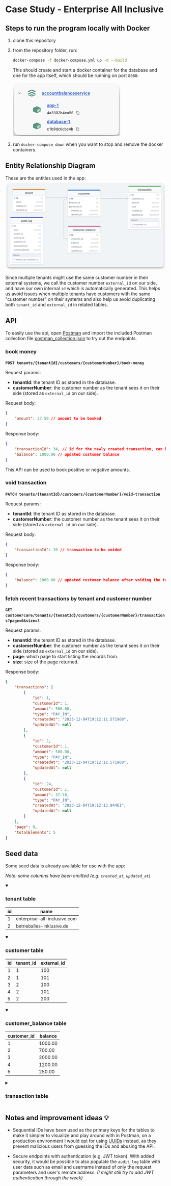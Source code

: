 # Case Study - Enterprise All Inclusive

## Steps to run the program locally with Docker
1. clone this repository
2. from the repository folder, run:
    ```bash
    docker-compose -f docker-compose.yml up -d --build
    ```
    This should create and start a docker container for the database and one for the app itself, which should be running on port `8080`:

    ![Docker Containers Running](img/containers.png)
3. run `docker-compose down` when you want to stop and remove the docker containers.


## Entity Relationship Diagram
These are the entities used in the app:
![Entity Relationship Diagram](img/er-diagram.png)

Since multiple tenants might use the same customer number in their external systems, we call the customer number `external_id` on our side, and have our own internal `id` which is automatically generated. This helps us avoid issues when multiple tenants have customers with the same "customer number" on their systems and also help us avoid duplicating both `tenant_id` and `external_id` in related tables.


## API
To easily use the api, open [Postman](https://www.postman.com/downloads/) and import the included Postman collection file [postman_collection.json](postman_collection.json) to try out the endpoints.


### book money
**`POST tenants/{tenantId}/customers/{customerNumber}/book-money`**

Request params:
 - **tenantId**: the tenant ID as stored in the database.
 - **customerNumber**: the customer number as the tenant sees it on their side (stored as `external_id` on our side).

Request body:
```json
{
    "amount": 37.50 // amount to be booked
}
```

Response body:
```json
{
    "transactionId": 34, // id for the newly created transaction, can be used to void the transaction
    "balance": 1000.00 // updated customer balance
}
```
This API can be used to book positive or negative amounts.


### void transaction
**`PATCH tenants/{tenantId}/customers/{customerNumber}/void-transaction`**

Request params:
 - **tenantId**: the tenant ID as stored in the database.
 - **customerNumber**: the customer number as the tenant sees it on their side (stored as `external_id` on our side).

Request body:
```json
{
    "transactionId": 20 // transaction to be voided
}
```

Response body:
```json
{
    "balance": 1000.00 // updated customer balance after voiding the transaction
}
```


### fetch recent transactions by tenant and customer number
**`GET customercare/tenants/{tenantId}/customers/{customerNumber}/transactions?page=0&size=3`**

Request params:
 - **tenantId**: the tenant ID as stored in the database.
 - **customerNumber**: the customer number as the tenant sees it on their side (stored as `external_id` on our side).
 - **page**: which page to start listing the records from.
 - **size**: size of the page returned.

Response body:
```json
{
    "transactions": [
        {
            "id": 1,
            "customerId": 1,
            "amount": 500.00,
            "type": "PAY_IN",
            "createdAt": "2023-12-04T19:12:11.571908",
            "updatedAt": null
        },
        {
            "id": 2,
            "customerId": 1,
            "amount": 500.00,
            "type": "PAY_IN",
            "createdAt": "2023-12-04T19:12:11.571908",
            "updatedAt": null
        },
        {
            "id": 24,
            "customerId": 1,
            "amount": 37.50,
            "type": "PAY_IN",
            "createdAt": "2023-12-04T19:12:13.94461",
            "updatedAt": null
        }
    ],
    "page": 0,
    "totalElements": 5
}
```


## Seed data
Some seed data is already available for use with the app:

_Note: some columns have been omitted (e.g. `created_at`, `updated_at`)_

<details open>
  <summary><h3>tenant table</h3></summary>

| id  | name                         |
| --- | ---------------------------- |
| 1   | enterprise-all-inclusive.com |
| 2   | betrieballes-inklusive.de    |
</details>


<details open>
  <summary><h3>customer table</h3></summary>

| id  | tenant_id | external_id |
| --- | --------- | ----------- |
| 1   | 1         | 100         |
| 2   | 1         | 101         |
| 3   | 2         | 100         |
| 4   | 2         | 101         |
| 5   | 2         | 200         |
</details>


<details open>
  <summary><h3>customer_balance table</h3></summary>

| customer_id | balance |
| ----------- | ------- |
| 1           | 1000.00 |
| 2           | 700.00  |
| 3           | 2000.00 |
| 4           | 1200.00 |
| 5           | 250.00  |
</details>


<details>
  <summary><h3>transaction table</h3></summary>

| customer_id | amount  | type    |
| ----------- | ------- | ------- |
| 1           | 500.00  | PAY_IN  |
| 1           | 500.00  | PAY_IN  |
| 2           | 250.00  | PAY_IN  |
| 2           | 500.00  | PAY_IN  |
| 2           | -50.00  | PAY_OUT |
| 3           | 1000.00 | PAY_IN  |
| 3           | 1300.00 | VOIDED  |
| 3           | 200.00  | VOIDED  |
| 3           | 700.00  | PAY_IN  |
| 3           | 500.00  | PAY_IN  |
| 3           | -200.00 | PAY_OUT |
| 3           | -700.00 | VOIDED  |
| 4           | 200.00  | VOIDED  |
| 4           | 700.00  | PAY_IN  |
| 4           | 500.00  | PAY_IN  |
| 5           | 100.00  | PAY_IN  |
| 5           | 100.00  | PAY_IN  |
| 5           | 100.00  | PAY_IN  |
| 5           | 100.00  | PAY_IN  |
| 5           | 100.00  | PAY_IN  |
| 5           | 100.00  | PAY_IN  |
| 5           | 100.00  | PAY_IN  |
| 5           | -450.00 | PAY_OUT |
</details>


## Notes and improvement ideas 💡
 - Sequential IDs have been used as the primary keys for the tables to make it simpler to visualize and play around with in Postman, on a production environment I would opt for using [UUIDs](https://en.wikipedia.org/wiki/Universally_unique_identifier) instead, as they prevent malicious users from guessing the IDs and abusing the API.

 - Secure endpoints with authentication (e.g. JWT token). With added security, it would be possible to also populate the `audit_log` table with user data such as email and username instead of only the request parameters and user's remote address. _(I might still try to add JWT authentication through the week)_